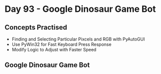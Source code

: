 # Day 93 - Google Dinosaur Game Bot
## Concepts Practised
- Finding and Selecting Particular Pixcels and RGB with PyAutoGUI
- Use PyWin32 for Fast Keyboard Press Response
- Modify Logic to Adjust with Faster Speed
## Google Dinosaur Game Bot